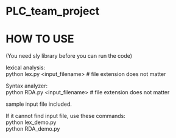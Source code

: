 # PLC_team_project

# HOW TO USE
(You need sly library before you can run the code)

lexical analysis:<br>
<t>python lex.py <input_filename>	   # file extension does not matter

Syntax analyzer:<br>
python RDA.py <input_filename>    # file extension does not matter
  
sample input file included.

If it cannot find input file, use these commands:<br>
  python lex_demo.py <br>
  python RDA_demo.py 
